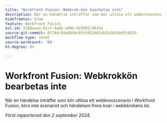 ```yaml
---
title: "Workfront Fusion: Webkrok-kön bearbetas inte"
description: När en händelse inträffar som bör utlösa ett webkrosscenario i Workfront Fusion, körs inte scenariot och händelsen finns kvar i webbkrokens kö.
hidefromtoc: true
feature: Workfront Fusion
exl-id: 3388eaae-61cf-4a86-a946-925892c9633a
source-git-commit: 0f744c94a0694c8fcb9524614b2a2b458dfc6d29
workflow-type: tm+mt
source-wordcount: '68'
ht-degree: 0%

---
```


# Workfront Fusion: Webkrokkön bearbetas inte

När en händelse inträffar som bör utlösa ett webkrosscenario i Workfront Fusion, körs inte scenariot och händelsen finns kvar i webbkrokens kö.

_Först rapporterad den 2 september 2024._
